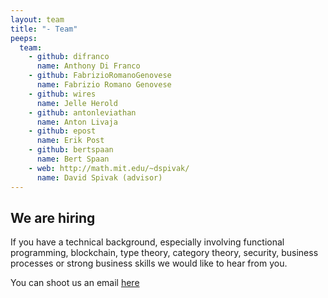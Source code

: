 ```yaml
---
layout: team
title: "- Team"
peeps:
  team:
    - github: difranco
      name: Anthony Di Franco
    - github: FabrizioRomanoGenovese
      name: Fabrizio Romano Genovese
    - github: wires
      name: Jelle Herold
    - github: antonleviathan
      name: Anton Livaja
    - github: epost
      name: Erik Post
    - github: bertspaan
      name: Bert Spaan
    - web: http://math.mit.edu/~dspivak/
      name: David Spivak (advisor)
---
```


## We are hiring

If you have a technical background, especially involving functional programming, blockchain, type theory, category theory, security, business processes or strong business skills we would like to hear from you.

You can shoot us an email <a href="mailto:info@statebox.org">here</a>